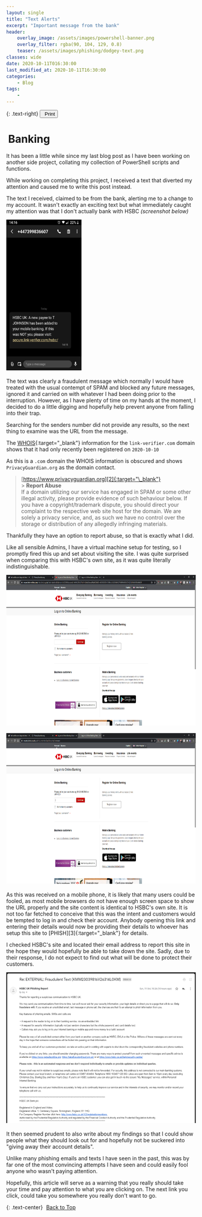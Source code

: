 ```yaml
---
layout: single
title: "Text Alerts"
excerpt: "Important message from the bank"
header:
    overlay_image: /assets/images/powershell-banner.png
    overlay_filter: rgba(90, 104, 129, 0.8)
    teaser: /assets/images/phishing/dodgey-text.png
classes: wide
date: 2020-10-11T016:30:00
last_modified_at: 2020-10-11T16:30:00
categories:
    - Blog
tags:
    -
---
```


<script src="https://formspree.io/js/formbutton-v1.0.0.min.js" defer></script>
<script>
  window.formbutton=window.formbutton||function(){(formbutton.q=formbutton.q||[]).push(arguments)};
/* customize formbutton here*/
  formbutton("create", {
    action: "https://formspree.io/xvowjgjd",
    buttonImg: "<i class='fas fa-envelope' style='font-size:20px'/>",
    theme: "minimal",
    title: "Contact Me!",
    fields: [
      {
        type: "email",
        label: "Email:",
        name: "email",
        required: true,
        placeholder: "your@email.com"
      },
      {
        type: "textarea",
        label: "Message:",
        name: "message",
        required: true,
        placeholder: "What's on your mind?",
      },
      { type: "submit" }
    ],
    styles: {
      fontFamily: "Roboto",
      fontSize: "1em",
      title: {
        background: "#999999",
      },
      button: {
        background: "#999999",
      }
    },
    initiallyVisible: false
  });
</script>

{: .text-right}
<span style="font-size:11px;"><button onclick="window.print()"><i class="fas fa-print" aria-hidden="true" style="color: black; margin-right:5px;"></i>Print</button></span>

# <i class="fas fa-money-bill-wave" aria-hidden="true" style="color: white; margin-right:5px;"></i> Banking

It has been a little while since my last blog post as I have been working on another side project, collating my collection of PowerShell scripts and functions.

While working on completing this project, I received a text that diverted my attention and caused me to write this post instead.

The text I received, claimed to be from the bank, alerting me to a change to my account. It wasn't exactly an exciting text but what immediately caught my attention was that I don't actually bank with HSBC _(screenshot below)_

<div>
<a href="/assets/images/phishing/dodgey-text.png" data-lightbox="Text Alert" data-title="Text Alert"><img src="/assets/images/phishing/dodgey-text.png" alt="Text Alert" width="200" height="400"/></a>
</div>
<br>
The text was clearly a fraudulent message which normally I would have treated with the usual contempt of SPAM and blocked any future messages, ignored it and carried on with whatever I had been doing prior to the interruption. However, as I have plenty of time on my hands at the moment, I decided to do a little digging and hopefully help prevent anyone from falling into their trap.

Searching for the senders number did not provide any results, so the next thing to examine was the URL from the message.

The [WHOIS][1]{:target="\_blank"} information for the `link-verifier.com` domain shows that it had only recently been registered on `2020-10-10`

As this is a `.com` domain the WHOIS information is obscured and shows `PrivacyGuardian.org` as the domain contact.

> [https://www.privacyguardian.org][2]{:target="\_blank"} <br> > **Report Abuse** <br>
> If a domain utilizing our service has engaged in SPAM or some other illegal activity, please provide evidence of such behaviour below. If you have a copyright/trademark dispute, you should direct your complaint to the respective web site host for the domain. We are solely a privacy service, and, as such we have no control over the storage or distribution of any allegedly infringing materials.

Thankfully they have an option to report abuse, so that is exactly what I did.

Like all sensible Admins, I have a virtual machine setup for testing, so I promptly fired this up and set about visiting the site. I was quite surprised when comparing this with HSBC's own site, as it was quite literally indistinguishable.

<div>
<a href="/assets/images/phishing/dodgey-site.png" data-lightbox="link-verifier.com" data-title="link-verifier.com"><img src="/assets/images/phishing/dodgey-site.png" alt="link-verifier.com" width="600" height="400"/></a>
</div>
<br>
<div>
<a href="/assets/images/phishing/hsbcs-own-site.png" data-lightbox="www.security.hsbc.co.uk" data-title="www.security.hsbc.co.uk"><img src="/assets/images/phishing/hsbcs-own-site.png" alt="www.security.hsbc.co.uk" width="600" height="400"/></a>
</div>
<br>
As this was received on a mobile phone, it is likely that many users could be fooled, as most mobile browsers do not have enough screen space to show the URL properly and the site content is identical to HSBC's own site. It is not too far fetched to conceive that this was the intent and customers would be tempted to log in and check their account. Anybody opening this link and entering their details would now be providing their details to whoever has setup this site to [PHISH][3]{:target="_blank"} for details.

I checked HSBC's site and located their email address to report this site in the hope they would hopefully be able to take down the site. Sadly, due to their response, I do not expect to find out what will be done to protect their customers.

<div>
<a href="/assets/images/phishing/hsbc-email.png" data-lightbox="HSBC Response" data-title="HSBC Response"><img src="/assets/images/phishing/hsbc-email.png" alt="HSBC Response" width="600" height="400"/></a>
</div>
<br>
It then seemed prudent to also write about my findings so that I could show people what they should look out for and hopefully not be suckered into "giving away their account details".

Unlike many phishing emails and texts I have seen in the past, this was by far one of the most convincing attempts I have seen and could easily fool anyone who wasn't paying attention.

Hopefully, this article will serve as a warning that you really should take your time and pay attention to what you are clicking on. The next link you click, could take you somewhere you really don't want to go.

{: .text-center}
<a href="#" class="btn btn--info btn--small"><i class="fas fa-caret-up" aria-hidden="true" style="color: white; margin-right:5px;"></i>Back to Top</a>

[1]: https://who.is/whois/link-verifier.com
[2]: https://www.privacyguardian.org
[3]: https://www.dictionary.com/browse/phish

